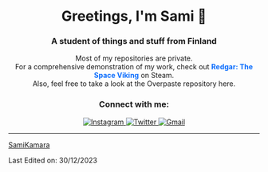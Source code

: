 <h1 align="center">Greetings, I'm Sami 👋</h1>
<h3 align="center">A student of things and stuff from Finland</h3>

<p align="center">
  Most of my repositories are private.<br>
  For a comprehensive demonstration of my work, 
  check out <a href="https://store.steampowered.com/app/1900890/Redgar_The_Space_Viking/" target="_blank" style="color: #0d6efd; text-decoration: none;"><strong>Redgar: The Space Viking</strong></a> on Steam. <br>
  Also, feel free to take a look at the Overpaste repository here.
</p>

<h3 align="center">Connect with me:</h3>
<div align="center">

  <a href="https://www.instagram.com/solarigrafi/">
    <img src="https://img.shields.io/badge/Instagram-E4405F?style=for-the-badge&logo=instagram&logoColor=white" alt="Instagram">
  </a>
  <a href="https://twitter.com/kamaracreations">
    <img src="https://img.shields.io/badge/Twitter-1DA1F2?style=for-the-badge&logo=twitter&logoColor=white" alt="Twitter">
  </a>
  <a href="mailto:nikkanen.sami@gmail.com">
    <img src="https://img.shields.io/badge/Gmail-D14836?style=for-the-badge&logo=gmail&logoColor=white" alt="Gmail">
  </a>
  
</div>

------

[SamiKamara](https://github.com/SamiKamara)

Last Edited on: 30/12/2023
